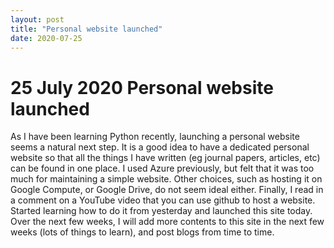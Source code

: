 ```yaml
---
layout: post
title: "Personal website launched"
date: 2020-07-25
---
```


# 25 July 2020 Personal website launched 

As I have been learning Python recently, launching a personal website seems a natural next step. It is a good idea to have a dedicated personal website so that all the things I have written (eg journal papers, articles, etc) can be found in one place. I used Azure previously, but felt that it was too much for maintaining a simple website. Other choices, such as hosting it on Google Compute, or Google Drive, do not seem ideal either. Finally, I read in a comment on a YouTube video that you can use github to host a website. Started learning how to do it from yesterday and launched this site today. Over the next few weeks, I will add more contents to this site in the next few weeks (lots of things to learn), and post blogs from time to time. 
